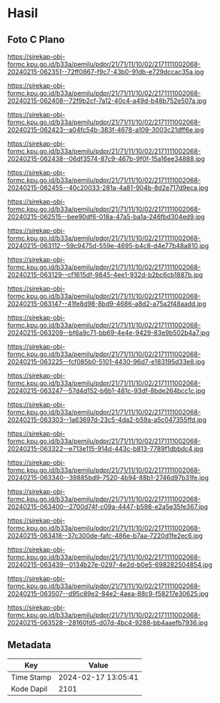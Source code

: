 # Hasil

## Foto C Plano

https://sirekap-obj-formc.kpu.go.id/b33a/pemilu/pdpr/21/71/11/10/02/2171111002068-20240215-062351--72ff0867-f9c7-43b0-91db-e729dccac35a.jpg

https://sirekap-obj-formc.kpu.go.id/b33a/pemilu/pdpr/21/71/11/10/02/2171111002068-20240215-062408--72f9b2cf-7a12-40c4-a49d-b48b752e507a.jpg

https://sirekap-obj-formc.kpu.go.id/b33a/pemilu/pdpr/21/71/11/10/02/2171111002068-20240215-062423--a04fc54b-383f-4678-a109-3003c21dff6e.jpg

https://sirekap-obj-formc.kpu.go.id/b33a/pemilu/pdpr/21/71/11/10/02/2171111002068-20240215-062438--06df3574-87c9-467b-9f0f-15a16ee34888.jpg

https://sirekap-obj-formc.kpu.go.id/b33a/pemilu/pdpr/21/71/11/10/02/2171111002068-20240215-062455--40c20033-281a-4a81-904b-8d2e717d9eca.jpg

https://sirekap-obj-formc.kpu.go.id/b33a/pemilu/pdpr/21/71/11/10/02/2171111002068-20240215-062515--bee90df6-018a-47a5-ba1a-246fbd304ed9.jpg

https://sirekap-obj-formc.kpu.go.id/b33a/pemilu/pdpr/21/71/11/10/02/2171111002068-20240215-063112--59c9475d-559e-4695-b4c8-d4e77b48a810.jpg

https://sirekap-obj-formc.kpu.go.id/b33a/pemilu/pdpr/21/71/11/10/02/2171111002068-20240215-063129--cf1615df-9845-4ee1-932d-b2bc6cb1887b.jpg

https://sirekap-obj-formc.kpu.go.id/b33a/pemilu/pdpr/21/71/11/10/02/2171111002068-20240215-063147--41fe8d98-8bd9-4686-a8d2-a75a2f48aadd.jpg

https://sirekap-obj-formc.kpu.go.id/b33a/pemilu/pdpr/21/71/11/10/02/2171111002068-20240215-063209--bf6a9c71-bb69-4e4e-9429-83e9b502b4a7.jpg

https://sirekap-obj-formc.kpu.go.id/b33a/pemilu/pdpr/21/71/11/10/02/2171111002068-20240215-063225--fcf085b0-5101-4430-96d7-e183195d33e8.jpg

https://sirekap-obj-formc.kpu.go.id/b33a/pemilu/pdpr/21/71/11/10/02/2171111002068-20240215-063247--57d4d152-b6b1-481c-93df-8bde264bcc1c.jpg

https://sirekap-obj-formc.kpu.go.id/b33a/pemilu/pdpr/21/71/11/10/02/2171111002068-20240215-063303--1a63697d-23c5-4da2-b59a-a5c047355ffd.jpg

https://sirekap-obj-formc.kpu.go.id/b33a/pemilu/pdpr/21/71/11/10/02/2171111002068-20240215-063322--e713e115-914d-443c-b813-7789f1dbbdc4.jpg

https://sirekap-obj-formc.kpu.go.id/b33a/pemilu/pdpr/21/71/11/10/02/2171111002068-20240215-063340--39885bd9-7520-4b94-88b1-2746d97b31fe.jpg

https://sirekap-obj-formc.kpu.go.id/b33a/pemilu/pdpr/21/71/11/10/02/2171111002068-20240215-063400--2700d74f-c09a-4447-b598-e2a5e35fe367.jpg

https://sirekap-obj-formc.kpu.go.id/b33a/pemilu/pdpr/21/71/11/10/02/2171111002068-20240215-063418--37c300de-fafc-486e-b7aa-7220d1fe2ec6.jpg

https://sirekap-obj-formc.kpu.go.id/b33a/pemilu/pdpr/21/71/11/10/02/2171111002068-20240215-063439--0134b27e-0297-4e2d-b0e5-698282504854.jpg

https://sirekap-obj-formc.kpu.go.id/b33a/pemilu/pdpr/21/71/11/10/02/2171111002068-20240215-063507--d95c89e2-84e2-4aea-88c9-f58217e30625.jpg

https://sirekap-obj-formc.kpu.go.id/b33a/pemilu/pdpr/21/71/11/10/02/2171111002068-20240215-063528--28160fd5-d07d-4bc4-9288-bb4aaefb7936.jpg


## Metadata

| Key        | Value               |
| ---------- | ------------------- |
| Time Stamp | 2024-02-17 13:05:41 |
| Kode Dapil | 2101                |



